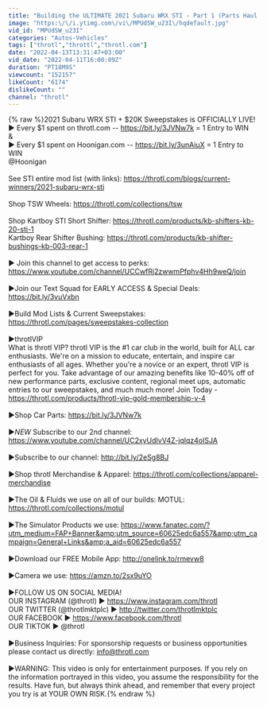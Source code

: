 ```yaml
---
title: "Building the ULTIMATE 2021 Subaru WRX STI - Part 1 (Parts Haul + Kartboy) : @Hoonigan"
image: "https:\/\/i.ytimg.com\/vi\/MPUdSW_u23I\/hqdefault.jpg"
vid_id: "MPUdSW_u23I"
categories: "Autos-Vehicles"
tags: ["throtl","throttl","throtl.com"]
date: "2022-04-13T13:31:47+03:00"
vid_date: "2022-04-11T16:00:09Z"
duration: "PT18M9S"
viewcount: "152157"
likeCount: "6174"
dislikeCount: ""
channel: "throtl"
---
```

{% raw %}2021 Subaru WRX STI + $20K Sweepstakes is OFFICIALLY LIVE!<br />► Every $1 spent on throtl.com --  <a rel="nofollow" target="blank" href="https://bit.ly/3JVNw7k">https://bit.ly/3JVNw7k</a> = 1 Entry to WIN<br />&amp;<br />► Every $1 spent on Hoonigan.com -- <a rel="nofollow" target="blank" href="https://bit.ly/3unAiuX">https://bit.ly/3unAiuX</a> = 1 Entry to WIN<br />@Hoonigan <br /><br />See STI entire mod list (with links): <a rel="nofollow" target="blank" href="https://throtl.com/blogs/current-winners/2021-subaru-wrx-sti">https://throtl.com/blogs/current-winners/2021-subaru-wrx-sti</a><br /><br />Shop TSW Wheels: <a rel="nofollow" target="blank" href="https://throtl.com/collections/tsw">https://throtl.com/collections/tsw</a><br /><br />Shop Kartboy STI Short Shifter: <a rel="nofollow" target="blank" href="https://throtl.com/products/kb-shifters-kb-20-sti-1">https://throtl.com/products/kb-shifters-kb-20-sti-1</a> <br />Kartboy Rear Shifter Bushing: <a rel="nofollow" target="blank" href="https://throtl.com/products/kb-shifter-bushings-kb-003-rear-1">https://throtl.com/products/kb-shifter-bushings-kb-003-rear-1</a><br /><br />► Join this channel to get access to perks:<br /><a rel="nofollow" target="blank" href="https://www.youtube.com/channel/UCCwfRj2zwwmPfphv4Hh9weQ/join">https://www.youtube.com/channel/UCCwfRj2zwwmPfphv4Hh9weQ/join</a><br /><br />►Join our Text Squad for EARLY ACCESS &amp; Special Deals: <a rel="nofollow" target="blank" href="https://bit.ly/3vuVxbn">https://bit.ly/3vuVxbn</a><br /><br />►Build Mod Lists &amp; Current Sweepstakes: <a rel="nofollow" target="blank" href="https://throtl.com/pages/sweepstakes-collection">https://throtl.com/pages/sweepstakes-collection</a><br /><br />►throtlVIP <br />What is throtl VIP? throtl VIP is the #1 car club in the world, built for ALL car enthusiasts. We're on a mission to educate, entertain, and inspire car enthusiasts of all ages. Whether you're a novice or an expert, throtl VIP is perfect for you. Take advantage of our amazing benefits like 10-40% off of new performance parts, exclusive content, regional meet ups, automatic entries to our sweepstakes, and much much more! Join Today - <a rel="nofollow" target="blank" href="https://throtl.com/products/throtl-vip-gold-membership-v-4">https://throtl.com/products/throtl-vip-gold-membership-v-4</a><br /><br />►Shop Car Parts: <a rel="nofollow" target="blank" href="https://bit.ly/3JVNw7k">https://bit.ly/3JVNw7k</a><br /><br />►*NEW* Subscribe to our 2nd channel: <a rel="nofollow" target="blank" href="https://www.youtube.com/channel/UC2xyUdIvV4Z-jqlqz4oISJA">https://www.youtube.com/channel/UC2xyUdIvV4Z-jqlqz4oISJA</a><br /><br />►Subscribe to our channel: <a rel="nofollow" target="blank" href="http://bit.ly/2eSg8BJ">http://bit.ly/2eSg8BJ</a><br /><br />►Shop throtl Merchandise &amp; Apparel: <a rel="nofollow" target="blank" href="https://throtl.com/collections/apparel-merchandise">https://throtl.com/collections/apparel-merchandise</a><br /><br />►The Oil &amp; Fluids we use on all of our builds: MOTUL: <a rel="nofollow" target="blank" href="https://throtl.com/collections/motul">https://throtl.com/collections/motul</a><br /><br />►The Simulator Products we use: <a rel="nofollow" target="blank" href="https://www.fanatec.com/?utm_medium=FAP+Banner&amp;utm_source=60625edc6a557&amp;utm_campaign=General+Links&amp;a_aid=60625edc6a557">https://www.fanatec.com/?utm_medium=FAP+Banner&amp;utm_source=60625edc6a557&amp;utm_campaign=General+Links&amp;a_aid=60625edc6a557</a><br /><br />►Download our FREE Mobile App: <a rel="nofollow" target="blank" href="http://onelink.to/rmevw8">http://onelink.to/rmevw8</a><br /><br />►Camera we use: <a rel="nofollow" target="blank" href="https://amzn.to/2sx9uYO">https://amzn.to/2sx9uYO</a><br /><br />►FOLLOW US ON SOCIAL MEDIA! <br />OUR INSTAGRAM (@throtl) ► <a rel="nofollow" target="blank" href="https://www.instagram.com/throtl">https://www.instagram.com/throtl</a> <br />OUR TWITTER (@throtlmktplc) ► <a rel="nofollow" target="blank" href="http://twitter.com/throtlmktplc">http://twitter.com/throtlmktplc</a><br />OUR FACEBOOK ► <a rel="nofollow" target="blank" href="https://www.facebook.com/throtl">https://www.facebook.com/throtl</a><br />OUR TIKTOK ► @throtl<br /><br />►Business Inquiries: For sponsorship requests or business opportunities please contact us directly: info@throtl.com<br /><br />►WARNING: This video is only for entertainment purposes. If you rely on the information portrayed in this video, you assume the responsibility for the results. Have fun, but always think ahead, and remember that every project you try is at YOUR OWN RISK.{% endraw %}
